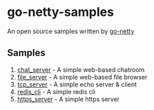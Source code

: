 # go-netty-samples

An open source samples written by [go-netty](https://github.com/go-netty/go-netty)

## Samples

1. [chat_server](./chat_server) - A simple web-based chatroom
2. [file_server](./file_server) - A simple web-based file browser
3. [tcp_server](./tcp_server) - A simple echo server & client
4. [redis_cli](./redis_cli) - A simple redis cli
5. [https_server](./https_server) - A simple https server
